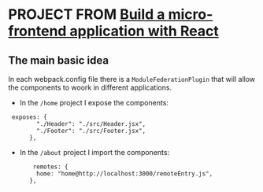 # PROJECT FROM [Build a micro-frontend application with React](https://blog.logrocket.com/build-micro-frontend-application-react/?ref=dailydev)

## The main basic idea

In each webpack.config file there is a `ModuleFederationPlugin` that will allow the components to woork in different applications.

- In the `/home` project I expose the components:

```
 exposes: {
        "./Header": "./src/Header.jsx",
        "./Footer": "./src/Footer.jsx",
      },
```

- In the `/about` project I import the components:

```
       remotes: {
        home: "home@http://localhost:3000/remoteEntry.js",
      },
```
